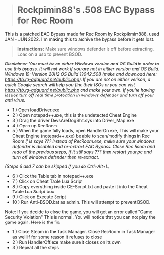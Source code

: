 > # **Rockpimin88's .508 EAC Bypass for Rec Room**
This is a patched EAC Bypass made for Rec Room by Rockpikmim888, used JAN - JUN 2022. I'm making this to archive the bypass before it gets lost.

> **Instructions:**
Make sure windows defender is off before extracting. Load on a usb to prevent BSOD.

*Disclaimer: You must be on either Windows version and OS Build in order to use this bypass. It will not work if you are not in either version and OS Build.
Windows 10: Version 20H2 OS Build 19042.508 (make and download here: https://tb.rg-adguard.net/public.php). If you are not on either verison, a quick Google search will help you find their ISOs or you can vist https://tb.rg-adguard.net/public.php and make your own. If you're having issues turn off real time protection in windows defender and turn off your anti virus.*

- 1 ) Open loadDriver.exe
- 2 ) Open notepad++.exe, this is the undetected Cheat Engine
- 3 ) Drag the driver DevsAreDogShit.sys into Driver_Map.exe
- 4 ) Open up RecRoom
- 5 ) When the game fully loads, open HandlerOn.exe, This will make your Cheat Engine (notepad++.exe) be able to scan/modify things in Rec Room
	*If is says ??? instead of RecRoom.exe, make sure your windows defender is disabled and re-extract EAC Bypass.*
	*Close Rec Room and redo all the previous steps, if it still says ??? then restart your pc and turn off windows defender then re-extract.*
  
*(Steps 6 and 7 can be skipped if you do Ctrl+Alt+L)*

- 6 ) Click the Table tab in notepad++.exe
- 7 ) Click on Cheat Table Lua Script
- 8 ) Copy everything inside CE-Script.txt and paste it into the Cheat Table Lua Script box
- 9 ) Click on Execute Script
- 10 ) Run Anti-BSOD.bat as admin. This will attempt to prevent BSOD.

Note: If you decide to close the game, you will get an error called "Game Security Violation" This is normal. You will notice that you can not play the game again.
Here is the fix:

- 1 ) Close Steam in the Task Manager. Close RecRoom in Task Manager as well if for some reason it refuses to close
- 2 ) Run HandlerOff.exe make sure it closes on its own
- 3 ) Repeat all the steps
